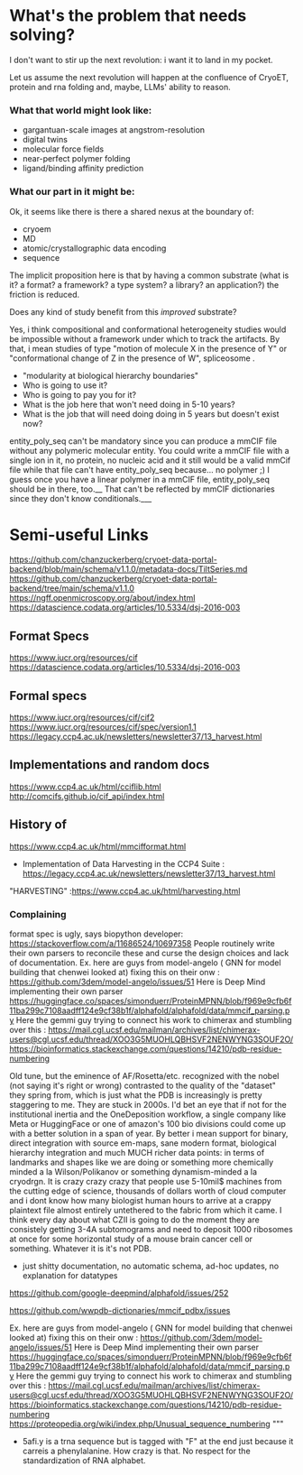 # What's the problem that needs solving?

I don't want to stir up the next revolution: i want it to land in my
pocket.

Let us assume the next revolution will happen at the confluence of CryoET,
protein and rna folding and, maybe, LLMs' ability to reason.

### What that world might look like:

- gargantuan-scale images at angstrom-resolution
- digital twins
- molecular force fields
- near-perfect polymer folding
- ligand/binding affinity prediction

### What our part in it might be:

Ok, it seems like there is there a shared nexus at the boundary of:

- cryoem
- MD
- atomic/crystallographic data encoding
- sequence

The implicit proposition here is that by having a common substrate (what is it?
a format? a framework? a type system? a library? an application?) the friction
is reduced.

Does any kind of study benefit from this *improved* substrate?

Yes, i think compositional and conformational heterogeneity studies would be impossible without a framework under which to track the artifacts. By that, i mean studies of type "motion of molecule X in the presence of Y" or "conformational change of Z in the presence of W", spliceosome .



- "modularity at biological hierarchy boundaries"
- Who is going to use it?
- Who is going to pay you for it?
- What is the job here that won't need doing in 5-10 years?
- What is the job that will need doing doing in 5 years but doesn't exist now?


entity_poly_seq can't be mandatory since you can produce a mmCIF file without any polymeric molecular entity. You could write a mmCIF file with a single ion in it, no protein, no nucleic acid and it still would be a valid mmCif file while that file can't have entity_poly_seq because... no polymer ;) I guess once you have a linear polymer in a mmCIF file, entity_poly_seq should be in there, too.__ That can't be reflected by mmCIF dictionaries since they don't know conditionals.___









# Semi-useful Links

https://github.com/chanzuckerberg/cryoet-data-portal-backend/blob/main/schema/v1.1.0/metadata-docs/TiltSeries.md
https://github.com/chanzuckerberg/cryoet-data-portal-backend/tree/main/schema/v1.1.0
https://ngff.openmicroscopy.org/about/index.html
https://datascience.codata.org/articles/10.5334/dsj-2016-003

## Format Specs
https://www.iucr.org/resources/cif
https://datascience.codata.org/articles/10.5334/dsj-2016-003



## Formal specs
https://www.iucr.org/resources/cif/cif2
https://www.iucr.org/resources/cif/spec/version1.1
https://legacy.ccp4.ac.uk/newsletters/newsletter37/13_harvest.html



## Implementations and random docs
https://www.ccp4.ac.uk/html/cciflib.html
http://comcifs.github.io/cif_api/index.html


## History of
https://www.ccp4.ac.uk/html/mmcifformat.html

- Implementation of Data Harvesting in the CCP4 Suite : https://legacy.ccp4.ac.uk/newsletters/newsletter37/13_harvest.html

"HARVESTING" :https://www.ccp4.ac.uk/html/harvesting.html


### Complaining

format spec is ugly, says biopython developer: https://stackoverflow.com/a/11686524/10697358
People routinely write their own parsers to reconcile these and curse the design choices and lack of documentation.
Ex. here are guys from model-angelo ( GNN for model building that chenwei looked at) fixing this on their onw : https://github.com/3dem/model-angelo/issues/51
Here is Deep Mind implementing their own parser https://huggingface.co/spaces/simonduerr/ProteinMPNN/blob/f969e9cfb6f11ba299c7108aadff124e9cf38b1f/alphafold/alphafold/data/mmcif_parsing.py
Here the  gemmi guy trying to connect his work to chimerax and stumbling over this : https://mail.cgl.ucsf.edu/mailman/archives/list/chimerax-users@cgl.ucsf.edu/thread/XOO3G5MUOHLQBHSVF2NENWYNG3SOUF2O/
https://bioinformatics.stackexchange.com/questions/14210/pdb-residue-numbering

Old tune, but the eminence of AF/Rosetta/etc. recognized with the nobel (not saying it's right or wrong) contrasted to the quality of the "dataset" they spring from, which is just what the PDB is increasingly is pretty staggering to me. They are stuck in 2000s. I'd bet an eye that if not for the institutional inertia and the OneDeposition workflow, a single company like Meta or HuggingFace or one of amazon's 100 bio divisions could come up with a better solution in a span of year. By better i mean support for binary, direct integration with source em-maps, sane modern format, biological hierarchy integration and much MUCH richer data points: in terms of landmarks and shapes like we are doing or something more chemically minded a la Wilson/Polikanov or something dynamism-minded a la cryodrgn. It is crazy crazy crazy that people use 5-10mil$ machines from the cutting edge of science, thousands of dollars worth of cloud computer and i dont know how many biologist human hours to arrive at a crappy plaintext file almost entirely untethered to the fabric from which it came.
I think every day about what CZII is going to do the moment they are consistely getting 3-4A subtomograms and need to deposit 1000 ribosomes at once for some horizontal study of a mouse brain cancer cell or something. Whatever it is it's not PDB.


- just shitty documentation, no automatic schema, ad-hoc updates, no explanation for datatypes


https://github.com/google-deepmind/alphafold/issues/252


https://github.com/wwpdb-dictionaries/mmcif_pdbx/issues



Ex. here are guys from model-angelo ( GNN for model building that chenwei looked at) fixing this on their onw : https://github.com/3dem/model-angelo/issues/51
Here is Deep Mind implementing their own parser https://huggingface.co/spaces/simonduerr/ProteinMPNN/blob/f969e9cfb6f11ba299c7108aadff124e9cf38b1f/alphafold/alphafold/data/mmcif_parsing.py
Here the  gemmi guy trying to connect his work to chimerax and stumbling over this : https://mail.cgl.ucsf.edu/mailman/archives/list/chimerax-users@cgl.ucsf.edu/thread/XOO3G5MUOHLQBHSVF2NENWYNG3SOUF2O/
https://bioinformatics.stackexchange.com/questions/14210/pdb-residue-numbering
https://proteopedia.org/wiki/index.php/Unusual_sequence_numbering
"""


 - 5afi.y is a trna sequence but is tagged with "F" at the end just because it
   carreis a phenylalanine. How crazy is that. No respect for the
   standardization of RNA alphabet.
